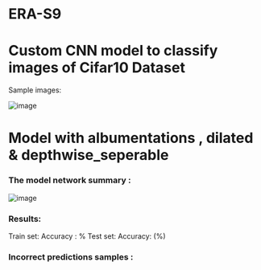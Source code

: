 # ERA-S9

# Custom CNN model to classify images of Cifar10 Dataset

Sample images: 

![image](https://github.com/amitdoda1983/ERA-S8/assets/37932202/122eba70-a598-4add-a267-946aaff9da97)


# Model with albumentations , dilated & depthwise_seperable


### The model network summary :

![image](https://github.com/amitdoda1983/ERA-S9/assets/37932202/37c2d611-9d61-40ca-846e-66881bd16fa7)


### Results: 
Train set: Accuracy : %
Test set:  Accuracy:  (%)




### Incorrect predictions samples :





